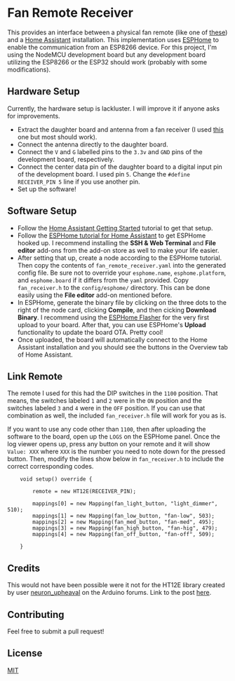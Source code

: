 # Fan Remote Receiver

This provides an interface between a physical fan remote (like one of [these](https://i.imgur.com/g9jsem4.jpg)) and a [Home Assistant](https://www.home-assistant.io/) installation. This implementation uses [ESPHome](https://esphome.io/) to enable the communication from an ESP8266 device. For this project, I'm using the NodeMCU development board but any development board utilizing the ESP8266 or the ESP32 should work (probably with some modifications).

## Hardware Setup
Currently, the hardware setup is lackluster. I will improve it if anyone asks for improvements.
- Extract the daughter board and antenna from a fan receiver (I used [this](https://www.amazon.com/gp/product/B07TCMWDDM/) one but most should work).
- Connect the antenna directly to the daughter board.
- Connect the `V` and `G` labelled pins to the `3.3v` and `GND` pins of the development board, respectively.
- Connect the center data pin of the daughter board to a digital input pin of the development board. I used pin `5`. Change the `#define RECEIVER_PIN 5` line if you use another pin.
- Set up the software!

## Software Setup

- Follow the [Home Assistant Getting Started](https://www.home-assistant.io/getting-started/) tutorial to get that setup.
- Follow the [ESPHome tutorial for Home Assistant](https://esphome.io/guides/getting_started_hassio.html) to get ESPHome hooked up. I recommend installing the **SSH & Web Terminal** and **File editor** add-ons from the add-on store as well to make your life easier.
- After setting that up, create a node according to the ESPHome tutorial. Then copy the contents of `fan_remote_receiver.yaml` into the generated config file. Be sure not to override your `esphome.name`, `esphome.platform`, and `esphome.board` if it differs from the `yaml` provided. Copy `fan_receiver.h` to the `config/esphome/` directory. This can be done easily using the **File editor** add-on mentioned before.
- In ESPHome, generate the binary file by clicking on the three dots to the right of the node card, clicking **Compile**, and then cicking **Download Binary**. I recommend using the [ESPHome Flasher](https://esphome.io/guides/faq.html#esphome-flasher) for the very first upload to your board. After that, you can use ESPHome's **Upload** functionality to update the board OTA. Pretty cool!
- Once uploaded, the board will automatically connect to the Home Assistant installation and you should see the buttons in the Overview tab of Home Assistant.

## Link Remote

The remote I used for this had the DIP switches in the `1100` position. That means, the switches labeled `1` and `2` were in the `ON` position and the switches labeled `3` and `4` were in the `OFF` position. If you can use that combination as well, the included `fan_receiver.h` file will work for you as is.

If you want to use any code other than `1100`, then after uploading the software to the board, open up the `LOGS` on the ESPHome panel. Once the log viewer opens up, press any button on your remote and it will show `Value: XXX` where `XXX` is the number you need to note down for the pressed button. Then, modify the lines show below in `fan_receiver.h` to include the correct corresponding codes.

```arduino
    void setup() override {

        remote = new HT12E(RECEIVER_PIN);

        mappings[0] = new Mapping(fan_light_button, "light_dimmer", 510);
        mappings[1] = new Mapping(fan_low_button, "fan-low", 503);
        mappings[2] = new Mapping(fan_med_button, "fan-med", 495);
        mappings[3] = new Mapping(fan_high_button, "fan-hig", 479);
        mappings[4] = new Mapping(fan_off_button, "fan-off", 509);

    }
```

## Credits

This would not have been possible were it not for the HT12E library created by user [neuron_upheaval](https://forum.arduino.cc/index.php?action=profile;u=5600) on the Arduino forums. Link to the post [here](https://forum.arduino.cc/index.php?topic=54788.0).

## Contributing
Feel free to submit a pull request!

## License
[MIT](https://choosealicense.com/licenses/mit/)